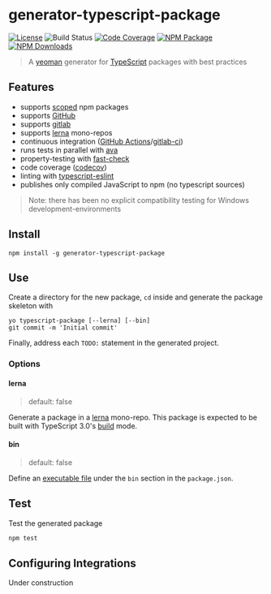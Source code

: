 # generator-typescript-package
[![License][]](https://opensource.org/licenses/ISC)
![Build Status](https://github.com/ericcrosson/generator-typescript-package/actions/workflows/ci.yml/badge.svg)
[![Code Coverage][]](https://codecov.io/gh/ericcrosson/generator-typescript-package)
[![NPM Package][]](https://npmjs.org/package/generator-typescript-package)
[![NPM Downloads][]](https://www.npmjs.com/package/generator-typescript-package)

[License]: https://img.shields.io/badge/License-ISC-blue.svg
[Code Coverage]: https://codecov.io/gh/ericcrosson/generator-typescript-package/branch/master/graph/badge.svg
[NPM Package]: https://img.shields.io/npm/v/generator-typescript-package.svg
[NPM Downloads]: https://img.shields.io/npm/dt/generator-typescript-package.svg

> A [yeoman] generator for [TypeScript] packages with best practices

[yeoman]: https://github.com/yeoman
[TypeScript]: https://www.typescriptlang.org

## Features

- supports [scoped] npm packages
- supports [GitHub]
- supports [gitlab]
- supports [lerna] mono-repos
- continuous integration ([GitHub Actions]/[gitlab-ci])
- runs tests in parallel with [ava]
- property-testing with [fast-check]
- code coverage ([codecov])
- linting with [typescript-eslint]
- publishes only compiled JavaScript to npm (no typescript sources)

> Note: there has been no explicit compatibility testing for Windows
> development-environments

[scoped]: https://docs.npmjs.com/about-scopes
[GitHub]: https://github.com
[gitlab]: https://gitlab.com
[lerna]: https://github.com/lerna/lerna
[ava]: https://github.com/avajs/ava
[fast-check]: https://github.com/dubzzz/fast-check
[GitHub Actions]: https://docs.github.com/en/actions/automating-builds-and-tests/building-and-testing-nodejs-or-python
[gitlab-ci]: https://docs.gitlab.com/ee/ci/
[codecov]: https://codecov.io
[typescript-eslint]: https://github.com/typescript-eslint/typescript-eslint

## Install

``` shell
npm install -g generator-typescript-package
```

## Use

Create a directory for the new package, `cd` inside and generate the
package skeleton with

``` shell
yo typescript-package [--lerna] [--bin]
git commit -m 'Initial commit'
```

Finally, address each `TODO:` statement in the generated project.

### Options

#### lerna

> default: false

Generate a package in a [lerna] mono-repo. This package is expected to
be built with TypeScript 3.0's [build] mode.

[lerna]: https://github.com/RyanCavanaugh/learn-a
[build]: https://devblogs.microsoft.com/typescript/announcing-typescript-3-0/

#### bin

> default: false

Define an [executable file] under the `bin` section in the `package.json`.

[executable file]: https://docs.npmjs.com/cli/v7/configuring-npm/package-json#bin

## Test

Test the generated package

``` typescript
npm test
```

## Configuring Integrations

Under construction
